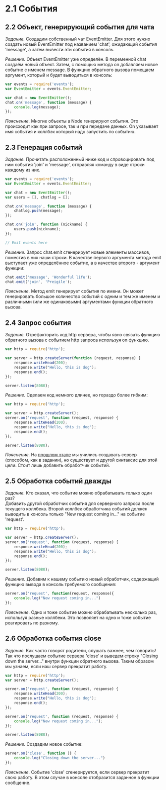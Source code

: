 # 2.1 События

## 2.2 Объект, генерирующий события для чата

_Задание._
Создадим собственный чат EventEmitter. Для этого нужно создать новый EventEmitter под названием 'chat', ожидающий события 'message', а затем вывести эти события в консоль. 

_Решение._
Объект EventEmitter уже определён. В переменной chat создаём новый объект. Затем, с помощью метода on добавляем новое событие с именем message. В функцию обратного вызова помещаем аргумент, который и будет выводиться в консоль:
```javascript
var events = require('events');
var EventEmitter = events.EventEmitter;

var chat = new EventEmitter();
chat.on('message', function (message) {
    console.log(message);
});
```

_Пояснение._
Многие объекты в Node генерируют события. Это происходит как при запросе, так и при передаче данных. On указывает имя события и коллбэк который надо запустить по событию.

## 2.3 Генерация событий

_Задание._
Прочитать расположенный ниже код и спровоцировать под ним события 'join' и 'message', отправляя команду в виде строки каждому из них.
```javascript
var events = require('events');
var EventEmitter = events.EventEmitter;

var chat = new EventEmitter();
var users = [], chatlog = [];

chat.on('message', function (message) {
    chatlog.push(message);
});

chat.on('join', function (nickname) {
    users.push(nickname);
});

// Emit events here
```

_Решение._
Запрос chat.emit сгенерирует новые элементы массивов, поместив в них наши строки. В качестве первого аргумента метода emit выступает уже определённое событие, а в качестве второго - аргумент функции:
```javascript
chat.emit('message', 'Wonderful life');
chat.emit('join', 'Preigile');
```

_Пояснение._
Метод emit генерирует события по имени. Он может генерировать большое количество событий с одним и тем же именем и различными (или же одинаковыми) аргументами функции обратного вызова.

## 2.4 Запрос события

_Задание._
Отрефакторить код http сервера, чтобы явно связать функцию обратного вызова с событием http запроса используя on функцию.
```javascript
var http = require('http');

var server = http.createServer(function (request, response) {
    response.writeHead(200);
    response.write("Hello, this is dog");
    response.end();
});

server.listen(8080);
```

_Решение._
Сделаем код немного длинее, но гораздо более гибким:
```javascript
var http = require('http');

var server = http.createServer();
server.on('request', function (request, response) {
    response.writeHead(200);
    response.write("Hello, this is dog");
    response.end();
});

server.listen(8080);
```

_Пояснение._
На [прошлом этапе](https://github.com/Preigile/CodeschoolHints/blob/master/JavaScript/Real-time_Web_with_Node_js/1.intro_to_node_js.md) мы учились создавать сервер (способом, как в задании), но существует и другой синтаксис для этой цели. Стоит лишь добавить обработчик событий.

## 2.5 Обработка событий дважды

_Задание._
Кто сказал, что событие можно обрабатывать только один раз?   
Добавить другой обработчик события для серверного запроса после текущего коллбека. Второй коллбек обработчика событий должен выводить в консоль только "New request coming in..." на событие 'request'.
```javascript
var http = require('http');

var server = http.createServer();
server.on('request', function (request, response) {
    response.writeHead(200);
    response.write("Hello, this is dog");
    response.end();
});

server.listen(8080);
```

_Решение._
Добавим к нашему событию новый обработчик, содержащий функцию вывода в консоль требуемого сообщения:
```javascript
server.on('request', function(request, response){
	console.log("New request coming in...")
});
```

_Пояснение._
Одно и тоже событие можно обрабатывать несколько раз, используя разные коллбеки. Это позволяет на одно и тоже событие реагировать по разному.

## 2.6 Обработка события close

_Задание._
Как часто говорят родители, слушать важнее, чем говорить!
Так что послушаем событие сервера 'close' и выведем строку "Closing down the server..." внутри функции обратного вызова. Таким образом мы узнаем, если наш сервер прекратит работу.
```javascript
var http = require('http');
var server = http.createServer();

server.on('request', function (request, response) {
    response.writeHead(200);
    response.write("Hello, this is dog");
    response.end();
});

server.on('request', function (request, response) {
    console.log("New request coming in...");
});

server.listen(8080);
```

_Решение._
Создадим новое событие:
```javascript
server.on('close', function () {
    console.log("Closing down the server...")
});
```

_Пояснение._
Событие 'close' сгенерируется, если сервер прекратит свою работу. В этом случае в консоле отобразится заданное в функции сообщение.